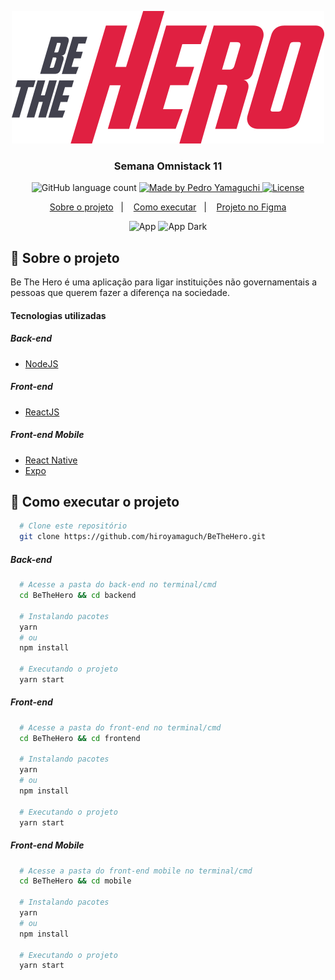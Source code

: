 <p align="center">
  <img alt="Be The Hero Logo" src="./frontend/src/assets/logo.svg">
</p>

<h3 align="center">
  Semana Omnistack 11
</h3>

<p align="center">
  <img alt="GitHub language count" src="https://img.shields.io/github/languages/count/hiroyamaguch/BeTheHero?color=04D361">

  <a href="https://pedroyamaguchi.dev/">
    <img alt="Made by Pedro Yamaguchi" src="https://img.shields.io/badge/made%20by-Pedro%20Yamaguchi-04D361">
  </a>
  
  <a href="./LICENSE">
    <img alt="License" src="https://img.shields.io/badge/license-MIT-04D361">
  </a>  
</p>

<p align="center">
  <a href="#memo-sobre-o-projeto">Sobre o projeto</a>&nbsp;&nbsp;&nbsp;|&nbsp;&nbsp;&nbsp;
  <a href="#rocket-como-executar-o-projeto">Como executar</a>&nbsp;&nbsp;&nbsp;|&nbsp;&nbsp;&nbsp;
  <a href="https://www.figma.com/file/2C2yvw7jsCOGmaNUDftX9n/Be-The-Hero---OmniStack-11?node-id=0%3A1">Projeto no Figma</a>
</p>

<p align="center">
  <img alt="App" src="https://github.com/hiroyamaguch/assets/blob/74d3f51a7bd15e318c430d5f2ca0b87b4f6e6e63/nlw5/app.gif">
  <img alt="App Dark" src="https://github.com/hiroyamaguch/assets/blob/74d3f51a7bd15e318c430d5f2ca0b87b4f6e6e63/nlw5/app_dark.gif">
</p>

## :memo: Sobre o projeto
Be The Hero é uma aplicação para ligar instituições não governamentais a pessoas que querem fazer a diferença na sociedade.

#### Tecnologias utilizadas

##### Back-end
- [NodeJS](https://nodejs.org/en/)
##### Front-end
- [ReactJS](https://pt-br.reactjs.org/)
##### Front-end Mobile
- [React Native](https://reactnative.dev/)
- [Expo](https://expo.io/)

## :rocket: Como executar o projeto
```bash
  # Clone este repositório
  git clone https://github.com/hiroyamaguch/BeTheHero.git
```

##### Back-end
```bash
  # Acesse a pasta do back-end no terminal/cmd
  cd BeTheHero && cd backend

  # Instalando pacotes
  yarn
  # ou
  npm install

  # Executando o projeto
  yarn start
```
##### Front-end
```bash
  # Acesse a pasta do front-end no terminal/cmd
  cd BeTheHero && cd frontend
  
  # Instalando pacotes
  yarn
  # ou
  npm install

  # Executando o projeto
  yarn start
```
##### Front-end Mobile
```bash
  # Acesse a pasta do front-end mobile no terminal/cmd
  cd BeTheHero && cd mobile
  
  # Instalando pacotes
  yarn
  # ou
  npm install

  # Executando o projeto
  yarn start
```
